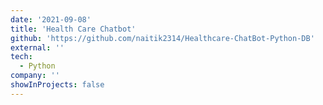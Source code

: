 ```yaml
---
date: '2021-09-08'
title: 'Health Care Chatbot'
github: 'https://github.com/naitik2314/Healthcare-ChatBot-Python-DB'
external: ''
tech:
  - Python
company: ''
showInProjects: false
---
```

